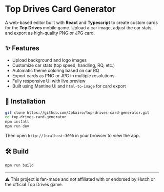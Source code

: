 # Top Drives Card Generator

A web-based editor built with **React** and **Typescript** to create custom cards for the **Top Drives** mobile game. Upload a car image, adjust the car stats, and export as high-quality PNG or JPG card.

## ✨ Features

- Upload background and logo images
- Customize car stats (top speed, handling, RQ, etc.)
- Automatic theme coloring based on car RQ
- Export cards as PNG or JPG in multiple resolutions
- Fully responsive UI with live preview
- Built using Mantine UI and `html-to-image` for card export

## 🚀 Installation

```bash
git clone https://github.com/Jokairo/top-drives-card-generator.git
cd top-drives-card-generator
npm install
npm run dev
```

Then open `http://localhost:3000` in your browser to view the app.

## 🛠 Build

```bash
npm run build
```

---

⚠️ This project is fan-made and not affiliated with or endorsed by Hutch or the official Top Drives game.